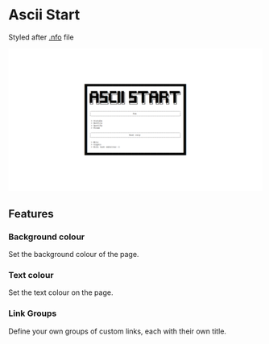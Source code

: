 # Ascii Start

Styled after [.nfo](https://en.wikipedia.org/wiki/.nfo) file

![preview image](../manifest/preview.png)

## Features

### Background colour

Set the background colour of the page.

### Text colour

Set the text colour on the page.

### Link Groups

Define your own groups of custom links, each with their own title.
